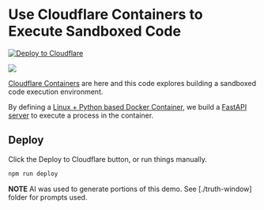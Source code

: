 # Use Cloudflare Containers to Execute Sandboxed Code

[![Deploy to Cloudflare](https://deploy.workers.cloudflare.com/button)](https://deploy.workers.cloudflare.com/?url=https://github.com/craigsdennis/sandboxing-day-containers)

[<img src="https://img.youtube.com/vi/ILXqT-ddIFw/0.jpg">](https://youtu.be/ILXqT-ddIFw "TITLE")

[Cloudflare Containers](https://developers.cloudflare.com/containers/) are here and this code explores building a sandboxed code execution environment.

By defining a [Linux + Python based Docker Container](./Dockerfile), we build a [FastAPI server](https://fastapi.tiangolo.com/) to execute a process in the container.

## Deploy

Click the Deploy to Cloudflare button, or run things manually.

```bash
npm run deploy
```

__NOTE__ AI was used to generate portions of this demo. See [./truth-window] folder for prompts used.